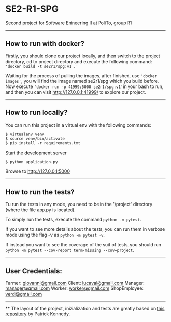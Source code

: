 # SE2-R1-SPG

Second project for Software Enineering II at PoliTo, group R1

----------

## How to run with docker?

Firstly, you should clone our project locally, and then switch to the project directory, cd to project directory and execute the following command: `'docker build -t se2r1/spg:v1 .'`

Waiting for the process of pulling the images, after finished, use `'docker images'`, you will find the image named se2r1/spg which you build before. Now execute `'docker run -p 41999:5000 se2r1/spg:v1'`in your bash to run, and then you can visit <http://127.0.0.1:41999/> to explore our project.

----------
## How to run locally?

You can run this project in a virtual env with the following commands:

```
$ virtualenv venv
$ source venv/bin/activate
$ pip install -r requirements.txt
```

Start the development server

```
$ python application.py
```

Browse to http://127.0.0.1:5000

----------

## How to run the tests?

Tu run the tests in any mode, you need to be in the '/project' directory (where the file app.py is located).

To simply run the tests, execute the command `python -m pytest`.

If you want to see more details about the tests, you can run them in verbose mode using the flag -v as `python -m pytest -v`.

If instead you want to see the coverage of the suit of tests, you should run `python -m pytest --cov-report term-missing --cov=project`.

----------
## User Credentials:

Farmer: giovanni@gmail.com
Client: lucaval@gmail.com
Manager: manager@gmail.com
Worker: worker@gmail.com
ShopEmployee: verdi@gmail.com

----------
** The layout of the project, inizialization and tests are greatly based on [this repository](https://gitlab.com/patkennedy79/flask_user_management_example) by Patrick Kennedy.

